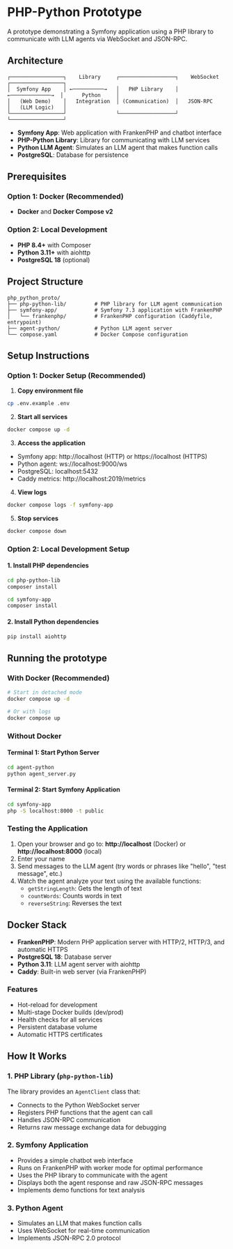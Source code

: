 # PHP-Python Prototype

A prototype demonstrating a Symfony application using a PHP library to communicate with LLM agents via WebSocket and JSON-RPC.

## Architecture

```
┌─────────────────┐    Library     ┌──────────────────┐    WebSocket     ┌─────────────────┐
│  Symfony App    │ ←──────────→   │   PHP Library    │ ←─────────────→  │      Python     │
│   (Web Demo)    │   Integration  │ (Communication)  │   JSON-RPC       │   (LLM Logic)   │
└─────────────────┘                └──────────────────┘                  └─────────────────┘
```

- **Symfony App**: Web application with FrankenPHP and chatbot interface
- **PHP-Python Library**: Library for communicating with LLM services
- **Python LLM Agent**: Simulates an LLM agent that makes function calls
- **PostgreSQL**: Database for persistence

## Prerequisites

### Option 1: Docker (Recommended)
- **Docker** and **Docker Compose v2**

### Option 2: Local Development
- **PHP 8.4+** with Composer
- **Python 3.11+** with aiohttp
- **PostgreSQL 18** (optional)

## Project Structure

```
php_python_proto/
├── php-python-lib/         # PHP library for LLM agent communication
├── symfony-app/            # Symfony 7.3 application with FrankenPHP
│   └── frankenphp/         # FrankenPHP configuration (Caddyfile, entrypoint)
├── agent-python/           # Python LLM agent server
└── compose.yaml            # Docker Compose configuration
```

## Setup Instructions

### Option 1: Docker Setup (Recommended)

1. **Copy environment file**
```bash
cp .env.example .env
```

2. **Start all services**
```bash
docker compose up -d
```

3. **Access the application**
- Symfony app: http://localhost (HTTP) or https://localhost (HTTPS)
- Python agent: ws://localhost:9000/ws
- PostgreSQL: localhost:5432
- Caddy metrics: http://localhost:2019/metrics

4. **View logs**
```bash
docker compose logs -f symfony-app
```

5. **Stop services**
```bash
docker compose down
```

### Option 2: Local Development Setup

#### 1. Install PHP dependencies

```bash
cd php-python-lib
composer install

cd symfony-app
composer install
```

#### 2. Install Python dependencies

```bash
pip install aiohttp
```

## Running the prototype

### With Docker (Recommended)

```bash
# Start in detached mode
docker compose up -d

# Or with logs
docker compose up
```

### Without Docker

#### Terminal 1: Start Python Server

```bash
cd agent-python
python agent_server.py
```

#### Terminal 2: Start Symfony Application

```bash
cd symfony-app
php -S localhost:8000 -t public
```

### Testing the Application

1. Open your browser and go to: **http://localhost** (Docker) or **http://localhost:8000** (local)
2. Enter your name
3. Send messages to the LLM agent (try words or phrases like "hello", "test message", etc.)
4. Watch the agent analyze your text using the available functions:
   - `getStringLength`: Gets the length of text
   - `countWords`: Counts words in text
   - `reverseString`: Reverses the text

## Docker Stack

- **FrankenPHP**: Modern PHP application server with HTTP/2, HTTP/3, and automatic HTTPS
- **PostgreSQL 18**: Database server
- **Python 3.11**: LLM agent server with aiohttp
- **Caddy**: Built-in web server (via FrankenPHP)

### Features

- Hot-reload for development
- Multi-stage Docker builds (dev/prod)
- Health checks for all services
- Persistent database volume
- Automatic HTTPS certificates

## How It Works

### 1. PHP Library (`php-python-lib`)

The library provides an `AgentClient` class that:
- Connects to the Python WebSocket server
- Registers PHP functions that the agent can call
- Handles JSON-RPC communication
- Returns raw message exchange data for debugging

### 2. Symfony Application

- Provides a simple chatbot web interface
- Runs on FrankenPHP with worker mode for optimal performance
- Uses the PHP library to communicate with the agent
- Displays both the agent response and raw JSON-RPC messages
- Implements demo functions for text analysis

### 3. Python Agent

- Simulates an LLM that makes function calls
- Uses WebSocket for real-time communication
- Implements JSON-RPC 2.0 protocol
